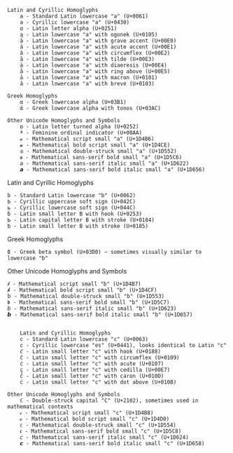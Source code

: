     Latin and Cyrillic Homoglyphs
        a - Standard Latin lowercase "a" (U+0061)
        а - Cyrillic lowercase "a" (U+0430)
        ɑ - Latin letter alpha (U+0251)
        ą - Latin lowercase "a" with ogonek (U+0105)
        à - Latin lowercase "a" with grave accent (U+00E0)
        á - Latin lowercase "a" with acute accent (U+00E1)
        â - Latin lowercase "a" with circumflex (U+00E2)
        ã - Latin lowercase "a" with tilde (U+00E3)
        ä - Latin lowercase "a" with diaeresis (U+00E4)
        å - Latin lowercase "a" with ring above (U+00E5)
        ā - Latin lowercase "a" with macron (U+0101)
        ă - Latin lowercase "a" with breve (U+0103)

    Greek Homoglyphs
        α - Greek lowercase alpha (U+03B1)
        ά - Greek lowercase alpha with tonos (U+03AC)

    Other Unicode Homoglyphs and Symbols
        ɒ - Latin letter turned alpha (U+0252)
        ª - Feminine ordinal indicator (U+00AA)
        𝒶 - Mathematical script small "a" (U+1D4B6)
        𝓪 - Mathematical bold script small "a" (U+1D4CE)
        𝕒 - Mathematical double-struck small "a" (U+1D552)
        𝖆 - Mathematical sans-serif bold small "a" (U+1D5C6)
        𝘢 - Mathematical sans-serif italic small "a" (U+1D622)
        𝙖 - Mathematical sans-serif bold italic small "a" (U+1D656)



Latin and Cyrillic Homoglyphs

    b - Standard Latin lowercase "b" (U+0062)
    Ь - Cyrillic uppercase soft sign (U+042C)
    ь - Cyrillic lowercase soft sign (U+044C)
    ɓ - Latin small letter B with hook (U+0253)
    Ƅ - Latin capital letter B with stroke (U+0184)
    ƅ - Latin small letter B with stroke (U+0185)

Greek Homoglyphs

    ϐ - Greek beta symbol (U+03D0) – sometimes visually similar to lowercase "b"

Other Unicode Homoglyphs and Symbols

    𝒷 - Mathematical script small "b" (U+1D4B7)
    𝓫 - Mathematical bold script small "b" (U+1D4CF)
    𝕓 - Mathematical double-struck small "b" (U+1D553)
    𝖇 - Mathematical sans-serif bold small "b" (U+1D5C7)
    𝘣 - Mathematical sans-serif italic small "b" (U+1D623)
    𝙗 - Mathematical sans-serif bold italic small "b" (U+1D657)


        Latin and Cyrillic Homoglyphs
        c - Standard Latin lowercase "c" (U+0063)
        с - Cyrillic lowercase "es" (U+0441), looks identical to Latin "c"
        ƈ - Latin small letter "c" with hook (U+0188)
        ĉ - Latin small letter "c" with circumflex (U+0109)
        ć - Latin small letter "c" with acute (U+0107)
        ç - Latin small letter "c" with cedilla (U+00E7)
        č - Latin small letter "c" with caron (U+010D)
        ċ - Latin small letter "c" with dot above (U+010B)

    Other Unicode Homoglyphs and Symbols
        ℂ - Double-struck capital "C" (U+2102), sometimes used in mathematical contexts
        𝒸 - Mathematical script small "c" (U+1D4B8)
        𝓬 - Mathematical bold script small "c" (U+1D4D0)
        𝕔 - Mathematical double-struck small "c" (U+1D554)
        𝖈 - Mathematical sans-serif bold small "c" (U+1D5C8)
        𝘤 - Mathematical sans-serif italic small "c" (U+1D624)
        𝙘 - Mathematical sans-serif bold italic small "c" (U+1D658)

